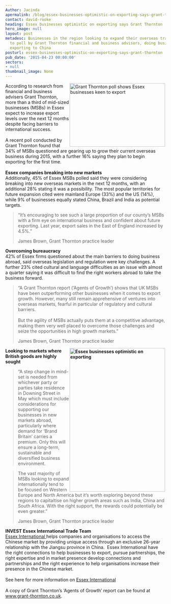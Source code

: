 ```yaml
---
Author: Jacinda
apermalink: /blog/essex-businesses-optimistic-on-exporting-says-grant-thornton
contact: david-rooke
heading: Essex businesses optimistic on exporting says Grant Thornton
hero_image: null
layout: post
metadesc: Businesses in the region looking to expand their overseas trade according
  to poll by Grant Thornton financial and business advisors, doing business with China,
  exporting to China
posturl: essex-businesses-optimistic-on-exporting-says-grant-thornton
pub_date: '2015-04-23 00:00:00'
sectors:
- null
thumbnail_image: None
---
```


<p><img alt='Grant Thornton poll shows Essex businesses keen to export' src='//clarity-strategies.github.io/ie-uploads/uploads/blog/rsz_grant-thornton-sign-300.jpg' style='float:right; height:199px; margin-left:2px; margin-right:2px; width:300px'/></p><p>According to research from financial and business advisers Grant Thornton, more than a third of mid-sized businesses (MSBs) in Essex expect to increase export levels over the next 12 months despite facing barriers to international success.<br/><br/>A recent poll conducted by Grant Thornton found that 34% of MSBs questioned are gearing up to grow their current overseas business during 2015, with a further 16% saying they plan to begin exporting for the first time. <br/><br/><strong>Essex companies breaking into new markets</strong><br/>Additionally, 45% of Essex MSBs polled said they were considering breaking into new overseas markets in the next 12 months, with an additional 28% stating it was a possibility. The most popular territories for future expansion cited were mainland Europe (33%) and the US (14%), while 9% of businesses equally stated China, Brazil and India as potential targets.</p><blockquote><p>“It’s encouraging to see such a large proportion of our county’s MSBs with a firm eye on international business and confident about future exporting. Last year, export sales in the East of England increased by 4.5%.”</p><p>James Brown, Grant Thornton practice leader</p></blockquote><p><strong>Overcoming bureaucracy</strong><br/>42% of Essex firms questioned about the main barriers to doing business abroad, said overseas legislation and regulation were key challenges. A further 23% cited cultural and language difficulties as an issue with almost a quarter saying it was difficult to find the right workers abroad to take the business forward.</p><blockquote><p>“A Grant Thornton report (‘Agents of Growth’) shows that UK MSBs have been outperforming other businesses when it comes to export growth. However, many still remain apprehensive of ventures into overseas markets, fearful in particular of regulatory and cultural barriers.<br/><br/>But the agility of MSBs actually puts them at a competitive advantage, making them very well placed to overcome those challenges and seize the opportunities in high growth markets.”</p><p>James Brown, Grant Thornton practice leader</p></blockquote><p><strong><img alt='Essex businesses optimistic on exporting ' src='//clarity-strategies.github.io/ie-uploads/uploads/blog/James_brown_300.jpg' style='float:right; height:451px; margin-left:2px; margin-right:2px; width:300px'/>Looking to markets where British goods are highly sought</strong></p><blockquote><p>“A step change in mind-set is needed from whichever party or parties take residence in Downing Street in May which must include considerations for supporting our businesses in new markets abroad, particularly where demand for ‘Brand Britain’ carries a premium. Only this will ensure a long-term, sustainable and diversified business environment.</p></blockquote><blockquote><p>The vast majority of MSBs looking to expand internationally tend to be focused on Western Europe and North America but it’s worth exploring beyond these regions to capitaltise on higher growth areas such as India, China and South Africa. With the right support, the rewards could potentially be even greater.”</p><p>James Brown, Grant Thornton practice leader</p></blockquote><p><strong>INVEST Essex International Trade Team</strong><br/><a href='http://www.investessex.co.uk/services/reach-international-markets' target='_blank'>Essex International </a>helps companies and organisations to access the Chinese market by providing unique access through an exclusive 26-year relationship with the Jiangsu province in China.  Essex International have the right connections to help businesses to export, pursue partnerships, the right expertise and in market presence develop connections and partnerships and the right experience to help organisations increase their presence in the Chinese market. <br/><br/>See here for more information on <a href='http://www.investessex.co.uk/services/reach-international-markets' target='_blank'>Essex International</a><br/><br/>A copy of Grant Thornton’s ‘Agents of Growth’ report can be found at <a href='http://www.grant-thornton.co.uk' target='_blank'>www.grant-thornton.co.uk</a>.</p>